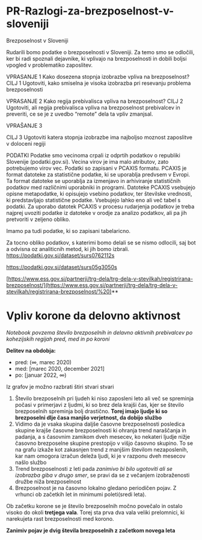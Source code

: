 # PR-Razlogi-za-brezposelnost-v-sloveniji

Brezposelnost v Sloveniji 

Rudarili bomo podatke o brezposelnosti v Sloveniji. Za temo smo se odločili, ker bi radi spoznali dejavnike, ki vplivajo na brezposelnosti in dobili boljsi vpogled v problematiko zaposlitev.

VPRASANJE 1
Kako dosezena stopnja izobrazbe vpliva na brezposelnost? 
CILJ 1
Ugotoviti, kako smiselna je visoka izobrazba pri resevanju problema brezposelnosti

VPRASANJE 2
Kako regija prebivalisca vpliva na brezposelnost?
CILJ 2
Ugotoviti, ali regija prebivalisca vpliva na brezposelnost prebivalcev in preveriti, ce se je z uvedbo “remote” dela  ta vpliv zmanjsal.

VPRAŠANJE 3

CILJ 3
Ugotoviti katera stopnja izobrazbe ima najboljso moznost zaposlitve v doloceni regiji




PODATKI
Podatke smo vecinoma crpali iz odprtih podatkov o republiki Slovenije (podatki.gov.si).
Vecina virov je ima malo atributov, zato potrebujemo virov vec.
Podatki so zapisani v PCAXIS formatu. PCAXIS je format datoteke za statistične podatke, ki se uporablja predvsem v Evropi. Ta format datoteke se uporablja za izmenjavo in arhiviranje statističnih podatkov med različnimi uporabniki in programi. Datoteke PCAXIS vsebujejo opisne metapodatke, ki opisujejo vsebino podatkov, ter številske vrednosti, ki predstavljajo statistične podatke. Vsebujejo lahko eno ali več tabel s podatki. Za uporabo datotek PCAXIS v procesu rudarjenja podatkov je treba najprej uvoziti podatke iz datoteke v orodje za analizo podatkov, ali pa jih pretvoriti v zeljeno obliko.

Imamo pa tudi podatke, ki so zapisani tabelaricno.

Za tocno obliko podatkov, s katerimi bomo delali se se nismo odlocili, saj bot a odvisna oz analiticnih metod, ki jih bomo izbrali.
<https://podatki.gov.si/dataset/surs0762112s>

<https://podatki.gov.si/dataset/surs05g3050s>

[https://www.ess.gov.si/partnerji/trg-dela/trg-dela-v-stevilkah/registrirana-brezposelnost/](https://www.ess.gov.si/partnerji/trg-dela/trg-dela-v-stevilkah/registrirana-brezposelnost/%20)** 

# Vpliv korone da delovno aktivnost
*Notebook povzema število brezposelnih in delavno aktivnih prebivalcev po kohezijskih regijah pred, med in po koroni*

**Delitev na obdobja:**
<ul>
    <li>pred: (∞, marec 2020)</li>
    <li>med: [marec 2020, december 2021]</li>
    <li>po: [januar 2022, ∞)</li>
</ul>

Iz grafov je možno razbrati štiri stvari stvari
1. Število brezposelnih pri ljudeh ki niso zaposleni leto ali več se spreminja počasi v primerjavi z ljudmi, ki so brez dela krajši čas, kjer se število brezposelnih spreminja bolj drastično. **Torej imajo ljudje ki so brezposelni dlje časa manjšo verjetnost, da dobijo službo**
2. Vidimo da je vsaka skupina daljše časovne brezposelnosti posledica skupine krajše časovne brezposelnosti ki ohranja trend naraščanja in padanja, a s časovnim zamikom dveh mesecev, ko nekateri ljudje nižje časovno brezposelne skupine prestopijo v višjo časovno skupino. To se na grafu izkaže kot zakasnjen trend z manjšim številom nezaposlenih, kar nam omogora izračun deleža ljudi, ki je v razponu dveh mesecov našlo službo  
3. Trend brezposelnosti z leti pada *zanimivo bi bilo ugotoviti ali se izobrazba giba v drugo smer*, se pravi da se z večanjem izobraženosti družbe niža brezposelnost
4. Brezposelnost je na časovno lokalno gledano periodičen pojav. Z vrhunci ob začetkih let in minimumi poleti(sredi leta).

Ob začetku korone se je število brezposelnih močno povečalo in ostalo visoko do okoli **tretjega vala**. Torej sta prva dva vala veliki prelomnici, ki narekujeta rast brezposelnosti med korono.

**Zanimiv pojav je dvig števila brezposelnih z začetkom novega leta**

